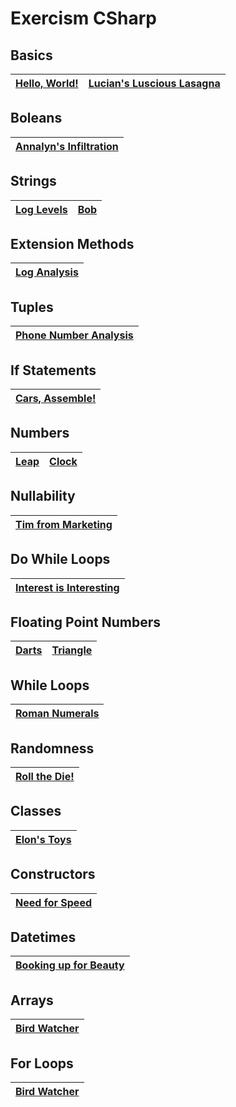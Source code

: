 # Exercism CSharp

## Basics
| [Hello, World!](https://exercism.org/tracks/csharp/exercises/hello-world) | [Lucian's Luscious Lasagna](https://exercism.org/tracks/csharp/exercises/lucians-luscious-lasagna) |
| :---: | :---: |

## Boleans
| [Annalyn's Infiltration](https://exercism.org/tracks/csharp/exercises/annalyns-infiltration) |
| :---: |

## Strings
| [Log Levels](https://exercism.org/tracks/csharp/exercises/log-levels) | [Bob](https://exercism.org/tracks/csharp/exercises/bob) |
| :---: | :---: |

## Extension Methods
| [Log Analysis](https://exercism.org/tracks/csharp/exercises/log-analysis) |
| :---: |

## Tuples
| [Phone Number Analysis](https://exercism.org/tracks/csharp/exercises/phone-number-analysis) |
| :---: |

## If Statements
| [Cars, Assemble!](https://exercism.org/tracks/csharp/exercises/cars-assemble) |
| :---: |

## Numbers
| [Leap](https://exercism.org/tracks/csharp/exercises/leap) | [Clock](https://exercism.org/tracks/csharp/exercises/clock) |
| :---: | :---: |

## Nullability
| [Tim from Marketing](https://exercism.org/tracks/csharp/exercises/tim-from-marketing) |
| :---: |

## Do While Loops
| [Interest is Interesting](https://exercism.org/tracks/csharp/exercises/interest-is-interesting) |
| :---: |

## Floating Point Numbers
| [Darts](https://exercism.org/tracks/csharp/exercises/darts) | [Triangle](https://exercism.org/tracks/csharp/exercises/triangle) |
| :---: | :---: |

## While Loops
| [Roman Numerals](https://exercism.org/tracks/csharp/exercises/roman-numerals) |
| :---: |

## Randomness
| [Roll the Die!](https://exercism.org/tracks/csharp/exercises/roll-the-die) |
| :---: |

## Classes
| [Elon's Toys](https://exercism.org/tracks/csharp/exercises/elons-toys) |
| :---: |

## Constructors
| [Need for Speed](https://exercism.org/tracks/csharp/exercises/need-for-speed) |
| :---: |

## Datetimes
| [Booking up for Beauty](https://exercism.org/tracks/csharp/exercises/booking-up-for-beauty) |
| :---: |

## Arrays
| [Bird Watcher](https://exercism.org/tracks/csharp/exercises/bird-watcher) |
| :---: |

## For Loops
| [Bird Watcher](https://exercism.org/tracks/csharp/exercises/bird-watcher) |
| :---: |
